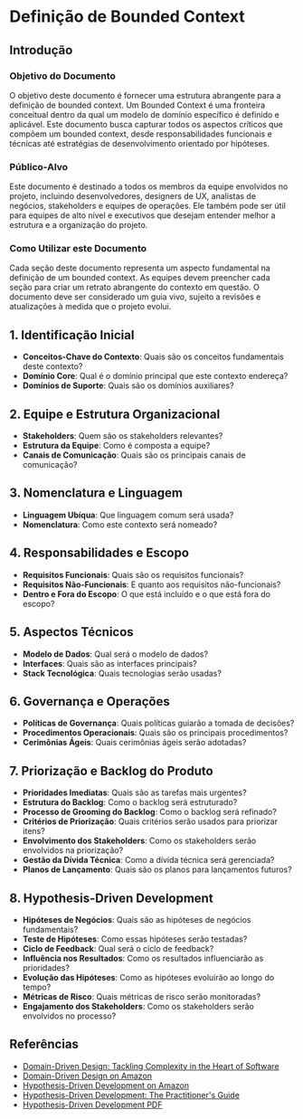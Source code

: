 # Definição de Bounded Context

## Introdução

### Objetivo do Documento
O objetivo deste documento é fornecer uma estrutura abrangente para a definição de bounded context. Um Bounded Context é uma fronteira conceitual dentro da qual um modelo de domínio específico é definido e aplicável. Este documento busca capturar todos os aspectos críticos que compõem um bounded context, desde responsabilidades funcionais e técnicas até estratégias de desenvolvimento orientado por hipóteses.

### Público-Alvo
Este documento é destinado a todos os membros da equipe envolvidos no projeto, incluindo desenvolvedores, designers de UX, analistas de negócios, stakeholders e equipes de operações. Ele também pode ser útil para equipes de alto nível e executivos que desejam entender melhor a estrutura e a organização do projeto.

### Como Utilizar este Documento
Cada seção deste documento representa um aspecto fundamental na definição de um bounded context. As equipes devem preencher cada seção para criar um retrato abrangente do contexto em questão. O documento deve ser considerado um guia vivo, sujeito a revisões e atualizações à medida que o projeto evolui.

## 1. Identificação Inicial
- **Conceitos-Chave do Contexto**: Quais são os conceitos fundamentais deste contexto?
- **Domínio Core**: Qual é o domínio principal que este contexto endereça?
- **Domínios de Suporte**: Quais são os domínios auxiliares?

## 2. Equipe e Estrutura Organizacional
- **Stakeholders**: Quem são os stakeholders relevantes?
- **Estrutura da Equipe**: Como é composta a equipe?
- **Canais de Comunicação**: Quais são os principais canais de comunicação?

## 3. Nomenclatura e Linguagem
- **Linguagem Ubíqua**: Que linguagem comum será usada?
- **Nomenclatura**: Como este contexto será nomeado?

## 4. Responsabilidades e Escopo
- **Requisitos Funcionais**: Quais são os requisitos funcionais?
- **Requisitos Não-Funcionais**: E quanto aos requisitos não-funcionais?
- **Dentro e Fora do Escopo**: O que está incluído e o que está fora do escopo?

## 5. Aspectos Técnicos
- **Modelo de Dados**: Qual será o modelo de dados?
- **Interfaces**: Quais são as interfaces principais?
- **Stack Tecnológica**: Quais tecnologias serão usadas?

## 6. Governança e Operações
- **Políticas de Governança**: Quais políticas guiarão a tomada de decisões?
- **Procedimentos Operacionais**: Quais são os principais procedimentos?
- **Cerimônias Ágeis**: Quais cerimônias ágeis serão adotadas?

## 7. Priorização e Backlog do Produto
- **Prioridades Imediatas**: Quais são as tarefas mais urgentes?
- **Estrutura do Backlog**: Como o backlog será estruturado?
- **Processo de Grooming do Backlog**: Como o backlog será refinado?
- **Critérios de Priorização**: Quais critérios serão usados para priorizar itens?
- **Envolvimento dos Stakeholders**: Como os stakeholders serão envolvidos na priorização?
- **Gestão da Dívida Técnica**: Como a dívida técnica será gerenciada?
- **Planos de Lançamento**: Quais são os planos para lançamentos futuros?

## 8. Hypothesis-Driven Development
- **Hipóteses de Negócios**: Quais são as hipóteses de negócios fundamentais?
- **Teste de Hipóteses**: Como essas hipóteses serão testadas?
- **Ciclo de Feedback**: Qual será o ciclo de feedback?
- **Influência nos Resultados**: Como os resultados influenciarão as prioridades?
- **Evolução das Hipóteses**: Como as hipóteses evoluirão ao longo do tempo?
- **Métricas de Risco**: Quais métricas de risco serão monitoradas?
- **Engajamento dos Stakeholders**: Como os stakeholders serão envolvidos no processo?

## Referências

- [Domain-Driven Design: Tackling Complexity in the Heart of Software](https://www.domainlanguage.com/ddd/blue-book/)
- [Domain-Driven Design on Amazon](https://www.amazon.com/Domain-Driven-Design-Tackling-Complexity-Software/dp/0321125215)
- [Hypothesis-Driven Development on Amazon](https://www.amazon.com/Hypothesis-Driven-Development-Smarter-Product-Management/dp/1944627197)
- [Hypothesis-Driven Development: The Practitioner's Guide](https://www.alexandercowan.com/hypothesis-driven-development-practitioners-guide/)
- [Hypothesis-Driven Development PDF](https://www.ll.mit.edu/sites/default/files/project/doc/2020-07/Hypothesis-Driven%20Development_v4.pdf)

